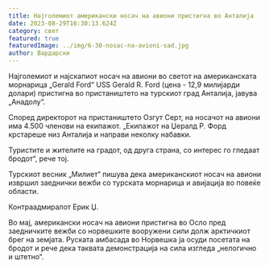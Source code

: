 ```yaml
---
title: Најголемиот американски носач на авиони пристигна во Анталија
date: 2023-08-29T16:30:13.624Z
category: свет
featured: true
featuredImage: ../img/6-30-nosac-na-avioni-sad.jpg
author: Вардарски
---
```

Најголемиот и најскапиот носач на авиони во светот на американската морнарица „Gerald Ford“ USS Gerald R. Ford (цена - 12,9 милијарди долари) пристигна во пристаништето на турскиот град Анталија, јавува „Анадолу“.

Според директорот на пристаништето Озгут Серт, на носачот на авиони има 4.500 членови на екипажот. „Екипажот на Џералд Р. Форд крстареше низ Анталија и направи неколку набавки.

Туристите и жителите на градот, од друга страна, со интерес го гледаат бродот“, рече тој.

Турскиот весник „Милиет“ пишува дека американскиот носач на авиони извршил заеднички вежби со турската морнарица и авијација во повеќе области.

Контраадмиралот Ерик Џ.

Во мај, американски носач на авиони пристигна во Осло пред заедничките вежби со норвешките вооружени сили долж арктичкиот брег на земјата. Руската амбасада во Норвешка ја осуди посетата на бродот и рече дека таквата демонстрација на сила изгледа „нелогично и штетно“.
